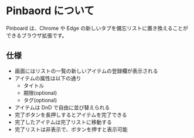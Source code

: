 # Pinbaord について

Pinboard は、Chrome や Edge の新しいタブを備忘リストに置き換えることができるブラウザ拡張です。

## 仕様

- 画面にはリストの一覧の新しいアイテムの登録欄が表示される
- アイテムの属性は以下の通り
  - タイトル
  - 期限(optional)
  - タグ(optional)
- アイテムは DnD で自由に並び替えられる
- 完了ボタンを長押しするとアイテムを完了できる
- 完了したアイテムは完了リストに移動する
- 完了リストは非表示で、ボタンを押すと表示可能
